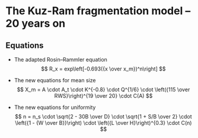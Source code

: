 # The Kuz-Ram fragmentation model – 20 years on


## Equations
- The adapted Rosin–Rammler equation
  $$ R_x = exp\left[-0.693({x \over x_m})^n\right] $$

- The new equations for mean size
  $$ X_m = A \cdot A_t \cdot K^{-0.8} \cdot Q^{1/6} \cdot \left({115 \over RWS}\right)^{19 \over 20} \cdot C(A) $$

- The new equations for uniformity
  $$ n = n_s \cdot \sqrt{2 - 30B \over D} \cdot \sqrt{1 + S/B \over 2} \cdot \left({1 - {W \over B}}\right) \cdot \left({L \over H}\right)^{0.3} \cdot C(n) $$